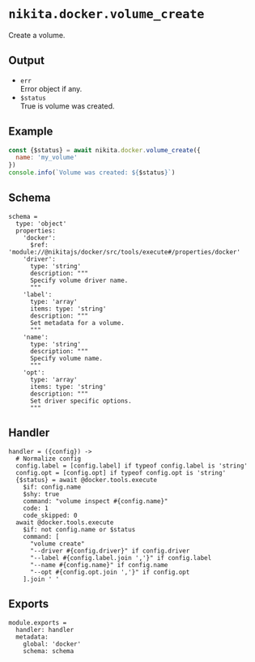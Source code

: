 
# `nikita.docker.volume_create`

Create a volume.

## Output

* `err`   
  Error object if any.   
* `$status`   
  True is volume was created.

## Example

```js
const {$status} = await nikita.docker.volume_create({
  name: 'my_volume'
})
console.info(`Volume was created: ${$status}`)
```

## Schema

    schema =
      type: 'object'
      properties:
        'docker':
          $ref: 'module://@nikitajs/docker/src/tools/execute#/properties/docker'
        'driver':
          type: 'string'
          description: """
          Specify volume driver name.
          """
        'label':
          type: 'array'
          items: type: 'string'
          description: """
          Set metadata for a volume.
          """
        'name':
          type: 'string'
          description: """
          Specify volume name.
          """
        'opt':
          type: 'array'
          items: type: 'string'
          description: """
          Set driver specific options.
          """

## Handler

    handler = ({config}) ->
      # Normalize config
      config.label = [config.label] if typeof config.label is 'string'
      config.opt = [config.opt] if typeof config.opt is 'string'
      {$status} = await @docker.tools.execute
        $if: config.name
        $shy: true
        command: "volume inspect #{config.name}"
        code: 1
        code_skipped: 0
      await @docker.tools.execute
        $if: not config.name or $status
        command: [
          "volume create"
          "--driver #{config.driver}" if config.driver
          "--label #{config.label.join ','}" if config.label
          "--name #{config.name}" if config.name
          "--opt #{config.opt.join ','}" if config.opt
        ].join ' '

## Exports

    module.exports =
      handler: handler
      metadata:
        global: 'docker'
        schema: schema
